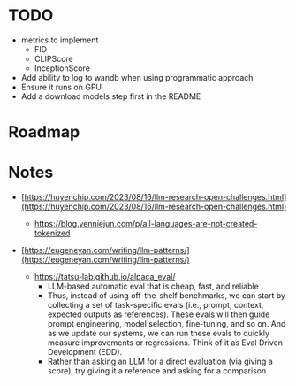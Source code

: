 # TODO
- metrics to implement
  - FID
  - CLIPScore
  - InceptionScore
- Add ability to log to wandb when using programmatic approach
- Ensure it runs on GPU
- Add a download models step first in the README

# Roadmap


# Notes
- [https://huyenchip.com/2023/08/16/llm-research-open-challenges.html](https://huyenchip.com/2023/08/16/llm-research-open-challenges.html)
   - https://blog.yenniejun.com/p/all-languages-are-not-created-tokenized
- [https://eugeneyan.com/writing/llm-patterns/](https://eugeneyan.com/writing/llm-patterns/)
  - https://tatsu-lab.github.io/alpaca_eval/
    - LLM-based automatic eval that is cheap, fast, and reliable
    - Thus, instead of using off-the-shelf benchmarks, we can start by collecting a set of task-specific evals (i.e., prompt, context, expected outputs as references). These evals will then guide prompt engineering, model selection, fine-tuning, and so on. And as we update our systems, we can run these evals to quickly measure improvements or regressions. Think of it as Eval Driven Development (EDD).
    - Rather than asking an LLM for a direct evaluation (via giving a score), try giving it a reference and asking for a comparison
- [https://arxiv.org/pdf/2307.10169.pdf]
  - Challenges in LLMs
    - unfathomable datasets
    - unsustainable loss power-law
    - when adapting an LLM via full model fine-tuning, individual copy of model must be stored/loaded

- Automated image generation metrics
  - Inception score
    - Obtain probability distribution by running through InceptionV3 and measure peakiness of distribution
  - FID
    - compares mean and standard deviation of gaussian distributions for feature vectors obtained from deepest layer in Inception v3
    - low FID is good
  - Structured similarity index metric
    - computes luminance, contrast, and structure
  - https://huggingface.co/docs/diffusers/conceptual/evaluation
    - qualitative evaluation
      - compositionality, image-text alignment, spatial relations
      - DrawBench and PartiPrompts as datasets for qualitative benchmarking
    - quantitative evaluation
      - CLIP score / RefCLIPScore (when augmented with references)
        - reference in article
        - TODO: Include option for multiple images per prompt
      - for text + image -> image
        - CLIP directional similarity
          - measure consistency of change between two images and two image captions
      - torchmetrics includes FID + Inception Distance + CLIP scores
  - https://github.com/Schuture/Benchmarking-Awesome-Diffusion-Models
    - CLIPScore
    - Improved Aesthetic Predictor
    - ImageReward
    - Human Preference Score
    - X-IQE
  - https://arxiv.org/pdf/2307.04749.pdf
    - break prompt down into disjoint assertion sets
  - https://github.com/layer6ai-labs/dgm-eval
    - library of evaluation metrics
